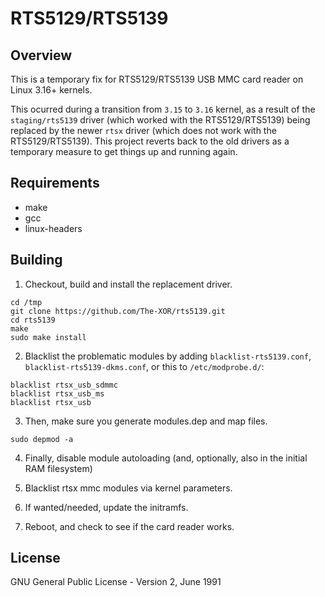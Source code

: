# RTS5129/RTS5139

## Overview

This is a temporary fix for RTS5129/RTS5139 USB MMC card reader on Linux 3.16+ kernels.

This ocurred during a transition from ```3.15``` to ```3.16``` kernel, as a result of the ```staging/rts5139``` driver (which worked with the RTS5129/RTS5139) being replaced by the newer ```rtsx``` driver (which does not work with the RTS5129/RTS5139). This project reverts back to the old drivers as a temporary measure to get things up and running again.

## Requirements

- make
- gcc
- linux-headers

## Building

1. Checkout, build and install the replacement driver.

```
cd /tmp
git clone https://github.com/The-XOR/rts5139.git
cd rts5139
make
sudo make install
```

2. Blacklist the problematic modules by adding `blacklist-rts5139.conf`, `blacklist-rts5139-dkms.conf`, or this to `/etc/modprobe.d/`:

```
blacklist rtsx_usb_sdmmc
blacklist rtsx_usb_ms
blacklist rtsx_usb
```

3. Then, make sure you generate modules.dep and map files.

```
sudo depmod -a
```

4. Finally, disable module autoloading (and, optionally, also in the initial RAM filesystem)

5. Blacklist rtsx mmc modules via kernel parameters.

6. If wanted/needed, update the initramfs.

7. Reboot, and check to see if the card reader works.

## License
GNU General Public License - Version 2, June 1991

